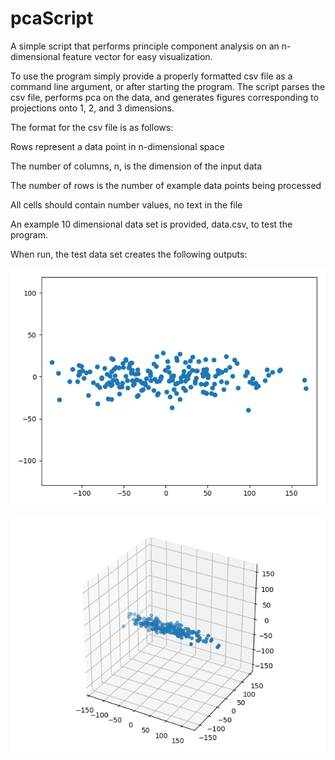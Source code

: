 # pcaScript
A simple script that performs principle component analysis on an n-dimensional feature vector for easy visualization.

To use the program simply provide a properly formatted csv file as a command line argument, or after starting the program.
The script parses the csv file, performs pca on the data, and generates figures corresponding to projections onto 
1, 2, and 3 dimensions.

The format for the csv file is as follows:

Rows represent a data point in n-dimensional space
  
The number of columns, n, is the dimension of the input data
  
The number of rows is the number of example data points being processed
  
All cells should contain number values, no text in the file
  
An example 10 dimensional data set is provided, data.csv, to test the program.

When run, the test data set creates the following outputs:

![data.csv Reduced to 2 Dimensions](https://github.com/devindewitt/pcaScript/blob/assets/2-D.png?raw=true)

![data.csv Reduced to 2 Dimensions](https://github.com/devindewitt/pcaScript/blob/assets/3-D.png?raw=true)



  

